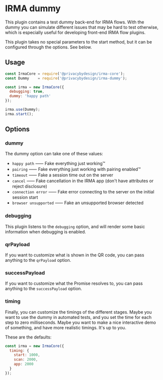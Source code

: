 # IRMA dummy

This plugin contains a test dummy back-end for IRMA flows. With the dummy you
can simulate different issues that may be hard to test otherwise, which is
especially useful for developing front-end IRMA flow plugins.

This plugin takes no special parameters to the start method, but it can be
configured through the options. See below.

## Usage

```javascript
const IrmaCore = require('@privacybydesign/irma-core');
const Dummy    = require('@privacybydesign/irma-dummy');

const irma = new IrmaCore({
  debugging: true,
  dummy: 'happy path'
});

irma.use(Dummy);
irma.start();
```

## Options

### dummy

The dummy option can take one of these values:

 * `happy path`          ⸺ Fake everything just working™️
 * `pairing`             ⸺ Fake everything just working with pairing enabled™️
 * `timeout`             ⸺ Fake a session time out on the server
 * `cancel`              ⸺ Fake cancellation in the IRMA app (don't have attributes or reject disclosure)
 * `connection error`    ⸺ Fake error connecting to the server on the initial session start
 * `browser unsupported` ⸺ Fake an unsupported browser detected

### debugging

This plugin listens to the `debugging` option, and will render some basic
information when debugging is enabled.

### qrPayload

If you want to customize what is shown in the QR code, you can pass anything to
the `qrPayload` option.

### successPayload

If you want to customize what the Promise resolves to, you can pass anything to
the `successPayload` option.

### timing

Finally, you can customize the timings of the different stages. Maybe you want
to use the dummy in automated tests, and you set the time for each step to zero
milliseconds. Maybe you want to make a nice interactive demo of something, and
have more realistic timings. It's up to you.

These are the defaults:

```javascript
const irma = new IrmaCore({
  timing: {
    start: 1000,
    scan: 2000,
    app: 2000
  }
});
```
